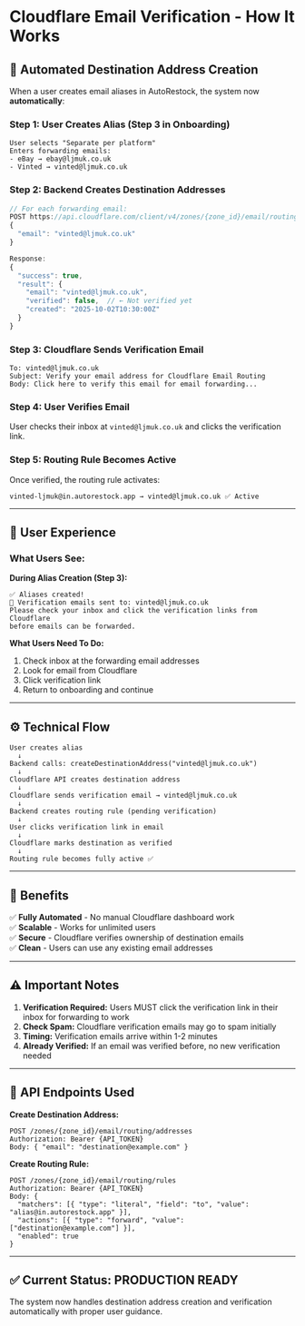 # Cloudflare Email Verification - How It Works

## 🔄 Automated Destination Address Creation

When a user creates email aliases in AutoRestock, the system now **automatically**:

### Step 1: User Creates Alias (Step 3 in Onboarding)
```
User selects "Separate per platform"
Enters forwarding emails:
- eBay → ebay@ljmuk.co.uk
- Vinted → vinted@ljmuk.co.uk
```

### Step 2: Backend Creates Destination Addresses
```javascript
// For each forwarding email:
POST https://api.cloudflare.com/client/v4/zones/{zone_id}/email/routing/addresses
{
  "email": "vinted@ljmuk.co.uk"
}

Response:
{
  "success": true,
  "result": {
    "email": "vinted@ljmuk.co.uk",
    "verified": false,  // ← Not verified yet
    "created": "2025-10-02T10:30:00Z"
  }
}
```

### Step 3: Cloudflare Sends Verification Email
```
To: vinted@ljmuk.co.uk
Subject: Verify your email address for Cloudflare Email Routing
Body: Click here to verify this email for email forwarding...
```

### Step 4: User Verifies Email
User checks their inbox at `vinted@ljmuk.co.uk` and clicks the verification link.

### Step 5: Routing Rule Becomes Active
Once verified, the routing rule activates:
```
vinted-ljmuk@in.autorestock.app → vinted@ljmuk.co.uk ✅ Active
```

---

## 📧 User Experience

### What Users See:

**During Alias Creation (Step 3):**
```
✅ Aliases created! 
📧 Verification emails sent to: vinted@ljmuk.co.uk
Please check your inbox and click the verification links from Cloudflare 
before emails can be forwarded.
```

**What Users Need To Do:**
1. Check inbox at the forwarding email addresses
2. Look for email from Cloudflare
3. Click verification link
4. Return to onboarding and continue

---

## ⚙️ Technical Flow

```
User creates alias
  ↓
Backend calls: createDestinationAddress("vinted@ljmuk.co.uk")
  ↓
Cloudflare API creates destination address
  ↓
Cloudflare sends verification email → vinted@ljmuk.co.uk
  ↓
Backend creates routing rule (pending verification)
  ↓
User clicks verification link in email
  ↓
Cloudflare marks destination as verified
  ↓
Routing rule becomes fully active ✅
```

---

## 🎯 Benefits

✅ **Fully Automated** - No manual Cloudflare dashboard work  
✅ **Scalable** - Works for unlimited users  
✅ **Secure** - Cloudflare verifies ownership of destination emails  
✅ **Clean** - Users can use any existing email addresses  

---

## ⚠️ Important Notes

1. **Verification Required:** Users MUST click the verification link in their inbox for forwarding to work
2. **Check Spam:** Cloudflare verification emails may go to spam initially
3. **Timing:** Verification emails arrive within 1-2 minutes
4. **Already Verified:** If an email was verified before, no new verification needed

---

## 🔧 API Endpoints Used

**Create Destination Address:**
```
POST /zones/{zone_id}/email/routing/addresses
Authorization: Bearer {API_TOKEN}
Body: { "email": "destination@example.com" }
```

**Create Routing Rule:**
```
POST /zones/{zone_id}/email/routing/rules
Authorization: Bearer {API_TOKEN}
Body: {
  "matchers": [{ "type": "literal", "field": "to", "value": "alias@in.autorestock.app" }],
  "actions": [{ "type": "forward", "value": ["destination@example.com"] }],
  "enabled": true
}
```

---

## ✅ Current Status: PRODUCTION READY

The system now handles destination address creation and verification automatically with proper user guidance.


